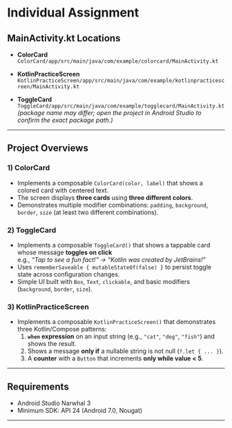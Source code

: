 # Individual Assignment

## MainActivity.kt Locations

- **ColorCard**  
  `ColorCard/app/src/main/java/com/example/colorcard/MainActivity.kt`

- **KotlinPracticeScreen**  
  `KotlinPracticeScreen/app/src/main/java/com/example/kotlinpracticescreen/MainActivity.kt`

- **ToggleCard**  
  `ToggleCard/app/src/main/java/com/example/togglecard/MainActivity.kt`  
  *(package name may differ; open the project in Android Studio to confirm the exact package path.)*

---

## Project Overviews

### 1) ColorCard
- Implements a composable `ColorCard(color, label)` that shows a colored card with centered text.
- The screen displays **three cards** using **three different colors**.
- Demonstrates multiple modifier combinations: `padding`, `background`, `border`, `size` (at least two different combinations).

### 2) ToggleCard
- Implements a composable `ToggleCard()` that shows a tappable card whose message **toggles on click**  
  e.g., *“Tap to see a fun fact!” → “Kotlin was created by JetBrains!”*
- Uses `rememberSaveable { mutableStateOf(false) }` to persist toggle state across configuration changes.
- Simple UI built with `Box`, `Text`, `clickable`, and basic modifiers (`background`, `border`, `size`).

### 3) KotlinPracticeScreen
- Implements a composable `KotlinPracticeScreen()` that demonstrates three Kotlin/Compose patterns:
  1. **`when` expression** on an input string (e.g., `"cat"`, `"dog"`, `"fish"`) and shows the result.
  2. Shows a message **only if** a nullable string is not null (`?.let { ... }`).
  3. A **counter** with a `Button` that increments **only while value < 5**.

---

## Requirements

- Android Studio Narwhal 3   
- Minimum SDK: API 24 (Android 7.0, Nougat) 

---
